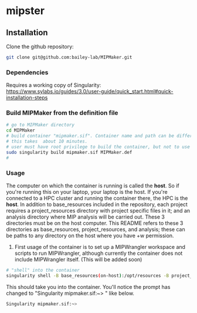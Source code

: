 mipster
=========
## Installation
Clone the github repository:
```bash
git clone git@github.com:bailey-lab/MIPMaker.git
```
### Dependencies
Requires a working copy of Singularity: https://www.sylabs.io/guides/3.0/user-guide/quick_start.html#quick-installation-steps
### Build MIPMaker from the definition file 
```bash
# go to MIPMaker directory
cd MIPMaker
# build container "mipmaker.sif". Container name and path can be different.
# this takes  about 10 minutes.
# user must have root privilege to build the container, but not to use it. So if you want to run the container on an environment without sudo, build the container on your own machine and copy the container to the host machine.
sudo singularity build mipmaker.sif MIPMaker.def
#
```
### Usage
The computer on which the container is running is called the **host**. So if you're running this on your laptop, your laptop is the host. If you're connected to a HPC cluster and running the container there, the HPC is the **host**. 
In addition to base_resources included in the repository, each project requires a project_resources directory with project specific files in it; and an analysis directory where MIP analysis will be carried out. These 3 directories must be on the host computer. This README refers to these 3 directories as base_resources, project_resources, and analysis; these can be paths to any directory on the host where you have +w permission.
1. First usage of the container is to set up a MIPWrangler workspace and scripts to run MIPWrangler,  although currently the container does not include MIPWrangler itself. (This will be added soon)
```bash
# "shell" into the container
singularity shell -B base_resources(on-host):/opt/resources -B project_resources(on-host):/opt/project_resources -B analysis_dir(on-host):/opt/work mipmaker.sif
```
This should take you into the container. You'll notice the prompt has changed to "Singularity mipmaker.sif:~>  " like below.
```bash
Singularity mipmaker.sif:~>  

```
